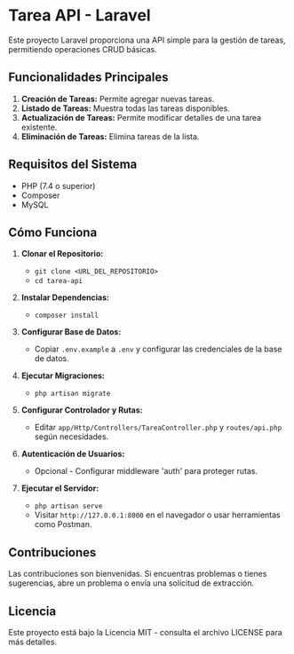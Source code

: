 # Tarea API - Laravel

Este proyecto Laravel proporciona una API simple para la gestión de tareas, permitiendo operaciones CRUD básicas.

## Funcionalidades Principales

1. **Creación de Tareas:** Permite agregar nuevas tareas.
2. **Listado de Tareas:** Muestra todas las tareas disponibles.
3. **Actualización de Tareas:** Permite modificar detalles de una tarea existente.
4. **Eliminación de Tareas:** Elimina tareas de la lista.

## Requisitos del Sistema

- PHP (7.4 o superior)
- Composer
- MySQL

## Cómo Funciona

1. **Clonar el Repositorio:**
   - `git clone <URL_DEL_REPOSITORIO>`
   - `cd tarea-api`

2. **Instalar Dependencias:**
   - `composer install`

3. **Configurar Base de Datos:**
   - Copiar `.env.example` a `.env` y configurar las credenciales de la base de datos.

4. **Ejecutar Migraciones:**
   - `php artisan migrate`

5. **Configurar Controlador y Rutas:**
   - Editar `app/Http/Controllers/TareaController.php` y `routes/api.php` según necesidades.

6. **Autenticación de Usuarios:**
   - Opcional - Configurar middleware 'auth' para proteger rutas.

7. **Ejecutar el Servidor:**
   - `php artisan serve`
   - Visitar `http://127.0.0.1:8000` en el navegador o usar herramientas como Postman.

## Contribuciones

Las contribuciones son bienvenidas. Si encuentras problemas o tienes sugerencias, abre un problema o envía una solicitud de extracción.

## Licencia

Este proyecto está bajo la Licencia MIT - consulta el archivo LICENSE para más detalles.
